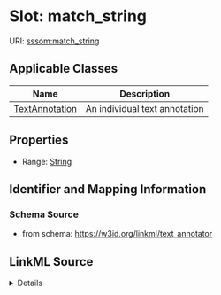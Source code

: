 # Slot: match_string

URI: [sssom:match_string](http://w3id.org/sssom/match_string)



<!-- no inheritance hierarchy -->




## Applicable Classes

| Name | Description |
| --- | --- |
[TextAnnotation](TextAnnotation.md) | An individual text annotation






## Properties

* Range: [String](String.md)







## Identifier and Mapping Information







### Schema Source


* from schema: https://w3id.org/linkml/text_annotator




## LinkML Source

<details>
```yaml
name: match_string
from_schema: https://w3id.org/linkml/text_annotator
rank: 1000
slot_uri: sssom:match_string
alias: match_string
owner: TextAnnotation
domain_of:
- TextAnnotation
range: string

```
</details>